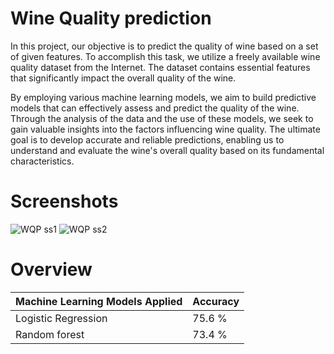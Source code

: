 # Wine Quality prediction 
In this project, our objective is to predict the quality of wine based on a set of given features. To accomplish this task, we utilize a freely available wine quality dataset from the Internet. The dataset contains essential features that significantly impact the overall quality of the wine.

By employing various machine learning models, we aim to build predictive models that can effectively assess and predict the quality of the wine. Through the analysis of the data and the use of these models, we seek to gain valuable insights into the factors influencing wine quality. The ultimate goal is to develop accurate and reliable predictions, enabling us to understand and evaluate the wine's overall quality based on its fundamental characteristics.

# Screenshots

![WQP ss1](https://github.com/Kabir-Shah-29/Data-Science/assets/68286737/913bcdba-4c46-4c73-a3cd-ffcdc64a9635)
![WQP ss2](https://github.com/Kabir-Shah-29/Data-Science/assets/68286737/655477f4-05eb-4fea-9158-e2fa950eefcd)



# Overview

| Machine Learning Models Applied |  Accuracy |
|----------|----------|
| Logistic Regression   | 75.6 %   | 
| Random forest   | 73.4 %   | 

